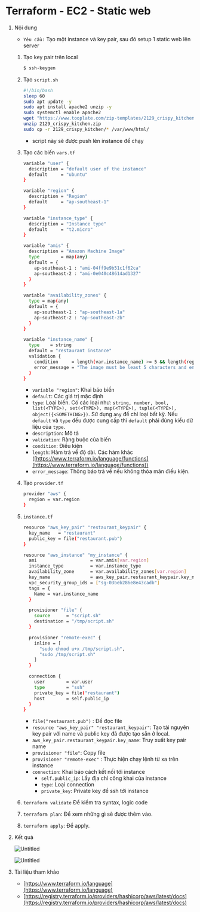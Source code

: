 # Terraform - EC2 - Static web

1. Nội dung
    - `Yêu cầu:` Tạo một instance và key pair, sau đó setup 1 static web lên server
    1. Tạo key pair trên local
        
        ```bash
        $ ssh-keygen
        ```
        
    2. Tạo `script.sh`
        
        ```bash
        #!/bin/bash
        sleep 60
        sudo apt update -y
        sudo apt install apache2 unzip -y
        sudo systemctl enable apache2
        wget "https://www.tooplate.com/zip-templates/2129_crispy_kitchen.zip"
        unzip 2129_crispy_kitchen.zip
        sudo cp -r 2129_crispy_kitchen/* /var/www/html/
        ```
        
        - script này sẽ được push lên instance để chạy
    3. Tạo các biến `vars.tf`
        
        ```bash
        variable "user" {
          description = "default user of the instance"
          default     = "ubuntu"
        }
        
        variable "region" {
          description = "Region"
          default     = "ap-southeast-1"
        }
        
        variable "instance_type" {
          description = "Instance type"
          default     = "t2.micro"
        }
        
        variable "amis" {
          description = "Amazon Machine Image"
          type        = map(any)
          default = {
            ap-southeast-1 : "ami-04ff9e9b51c1f62ca"
            ap-southeast-2 : "ami-0e040c48614ad1327"
          }
        }
        
        variable "availability_zones" {
          type = map(any)
          default = {
            ap-southeast-1 : "ap-southeast-1a"
            ap-southeast-2 : "ap-southeast-2b"
          }
        }
        
        variable "instance_name" {
          type    = string
          default = "restaurant instance"
          validation {
            condition     = length(var.instance_name) >= 5 && length(regexall("instance$", var.instance_name)) > 0
            error_message = "The image must be least 5 characters and end with `instance`"
          }
        }
        ```
        
        - `variable "region"`: Khai báo biến
        - `default`: Các giá trị mặc định
        - `type`: Loại biến. Có các loại như: `string, number, bool, list(<TYPE>), set(<TYPE>), map(<TYPE>), tuple(<TYPE>), object({<SOMETHING>})`. Sử dụng `any` để chỉ loại bất kỳ. Nếu `default` và `type` đều được cung cấp thì `default` phải đúng kiểu dữ liệu của `type`.
        - `description`: Mô tả
        - `validation`: Ràng buộc của biến
        - `condition`: Điều kiện
        - `length`: Hàm trả về độ dài. Các hàm khác ([https://www.terraform.io/language/functions](https://www.terraform.io/language/functions))
        - `error_message`: Thông báo trả về nếu không thỏa mãn điều kiện.
    4. Tạo `provider.tf`
        
        ```bash
        provider "aws" {
          region = var.region
        }
        ```
        
    5. `instance.tf`
        
        ```bash
        resource "aws_key_pair" "restaurant_keypair" {
          key_name   = "restaurant"
          public_key = file("restaurant.pub")
        }
        
        resource "aws_instance" "my_instance" {
          ami                    = var.amis[var.region]
          instance_type          = var.instance_type
          availability_zone      = var.availability_zones[var.region]
          key_name               = aws_key_pair.restaurant_keypair.key_name
          vpc_security_group_ids = ["sg-03beb286e8e43cadb"]
          tags = {
            Name = var.instance_name
          }
        
          provisioner "file" {
            source      = "script.sh"
            destination = "/tmp/script.sh"
          }
        
          provisioner "remote-exec" {
            inline = [
              "sudo chmod u+x /tmp/script.sh",
              "sudo /tmp/script.sh"
            ]
          }
        
          connection {
            user        = var.user
            type        = "ssh"
            private_key = file("restaurant")
            host        = self.public_ip
          }
        }
        ```
        
        - `file("restaurant.pub")` : Để đọc file
        - `resource "aws_key_pair" "restaurant_keypair"`: Tạo tài nguyên key pair với name và public key đã được tạo sẵn ở local.
        - `aws_key_pair.restaurant_keypair.key_name`: Truy xuất key pair name
        - `provisioner "file"`: Copy file
        - `provisioner "remote-exec"` : Thực hiện chạy lệnh từ xa trên instance
        - `connection`: Khai báo cách kết nối tới instance
            - `self.public_ip`: Lấy địa chỉ công khai của instance
            - `type`: Loại connection
            - `private_key`: Private key để ssh tới instance
    6. `terraform validate` Để kiểm tra syntax, logic code
    7. `terraform plan`: Để xem những gì sẽ được thêm vào.
    8. `terraform apply`: Để apply.
2. Kết quả
    
    ![Untitled](https://i.imgur.com/LEFGkET.png)
    
    ![Untitled](https://i.imgur.com/fbnyfkI.png)
    
3. Tài liệu tham khảo
    - [https://www.terraform.io/language](https://www.terraform.io/language)
    - [https://registry.terraform.io/providers/hashicorp/aws/latest/docs](https://registry.terraform.io/providers/hashicorp/aws/latest/docs)